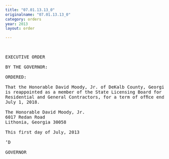 ```yaml
---
title: "07.01.13.13_0"
originalname: "07.01.13.13_0"
category: orders
year: 2013
layout: order

---
```

<pre>
 

EXECUTIVE ORDER

BY THE GOVERNOR:

ORDERED:

That the Honorable David Moody, Jr. of DeKalb County, Georgia,
is reappointed as a member of the State Licensing Board for
Residential and General Contractors, for a term of ofﬁce ending
July 1, 2018.

The Honorable David Moody, Jr.
6017 Redan Road
Lithonia, Georgia 30058

This first day of July, 2013

‘D

GOVERNOR

</pre>
